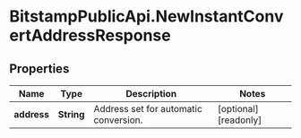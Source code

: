 # BitstampPublicApi.NewInstantConvertAddressResponse

## Properties

Name | Type | Description | Notes
------------ | ------------- | ------------- | -------------
**address** | **String** | Address set for automatic conversion. | [optional] [readonly] 


